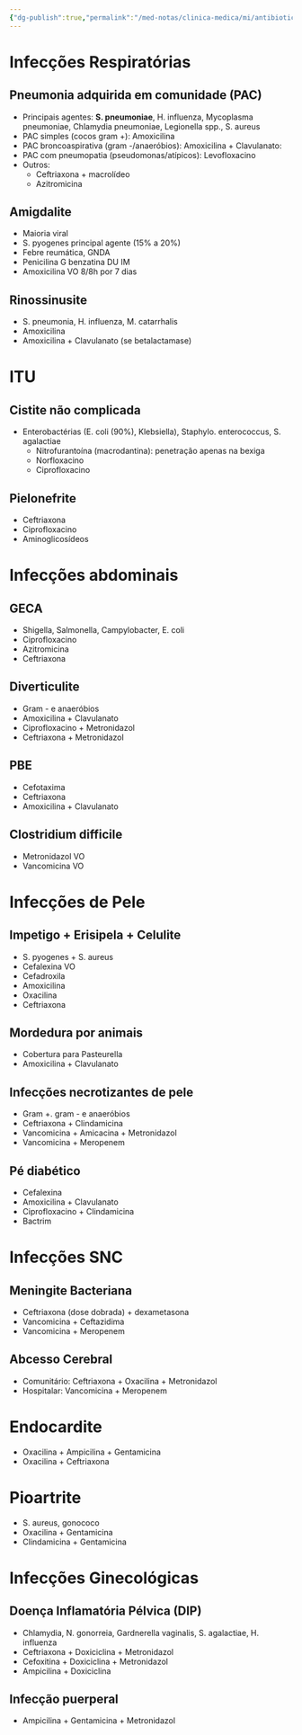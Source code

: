```yaml
---
{"dg-publish":true,"permalink":"/med-notas/clinica-medica/mi/antibioticos/atb-empiricos/","tags":["review"]}
---
```


# Infecções Respiratórias
## Pneumonia adquirida em comunidade (PAC)
- Principais agentes: **S. pneumoniae**, H. influenza, Mycoplasma pneumoniae, Chlamydia pneumoniae, Legionella spp., S. aureus
- PAC simples (cocos gram +): Amoxicilina
- PAC broncoaspirativa (gram -/anaeróbios): Amoxicilina + Clavulanato: 
- PAC com pneumopatia (pseudomonas/atípicos): Levofloxacino
- Outros: 
	- Ceftriaxona + macrolídeo
	- Azitromicina

## Amigdalite
- Maioria viral
- S. pyogenes principal agente (15% a 20%)
- Febre reumática, GNDA
- Penicilina G benzatina DU IM
- Amoxicilina VO 8/8h por 7 dias

## Rinossinusite
- S. pneumonia, H. influenza, M. catarrhalis
- Amoxicilina
- Amoxicilina + Clavulanato (se betalactamase)

# ITU
## Cistite não complicada
- Enterobactérias (E. coli (90%), Klebsiella), Staphylo. enterococcus, S. agalactiae
	- Nitrofurantoína (macrodantina): penetração apenas na bexiga
	- Norfloxacino 
	- Ciprofloxacino
## Pielonefrite
- Ceftriaxona
- Ciprofloxacino
- Aminoglicosídeos

# Infecções abdominais
## GECA
- Shigella, Salmonella, Campylobacter, E. coli
- Ciprofloxacino
- Azitromicina
- Ceftriaxona
## Diverticulite
- Gram - e anaeróbios
- Amoxicilina + Clavulanato
- Ciprofloxacino + Metronidazol
- Ceftriaxona + Metronidazol
## PBE
- Cefotaxima
- Ceftriaxona
- Amoxicilina + Clavulanato

## Clostridium difficile
- Metronidazol VO
- Vancomicina VO

# Infecções de Pele
## Impetigo + Erisipela + Celulite
- S. pyogenes + S. aureus
- Cefalexina VO
- Cefadroxila
- Amoxicilina
- Oxacilina
- Ceftriaxona
## Mordedura por animais
- Cobertura para Pasteurella
- Amoxicilina + Clavulanato

## Infecções necrotizantes de pele
- Gram +. gram - e anaeróbios
- Ceftriaxona + Clindamicina
- Vancomicina + Amicacina + Metronidazol
- Vancomicina + Meropenem

## Pé diabético
- Cefalexina
- Amoxicilina + Clavulanato
- Ciprofloxacino + Clindamicina
- Bactrim

# Infecções SNC
## Meningite Bacteriana
- Ceftriaxona (dose dobrada) + dexametasona
- Vancomicina + Ceftazidima
- Vancomicina + Meropenem
## Abcesso Cerebral
- Comunitário: Ceftriaxona + Oxacilina + Metronidazol
- Hospitalar: Vancomicina + Meropenem

# Endocardite
- Oxacilina + Ampicilina + Gentamicina
- Oxacilina + Ceftriaxona
 
# Pioartrite
- S. aureus, gonococo
- Oxacilina + Gentamicina
- Clindamicina + Gentamicina

# Infecções Ginecológicas
## Doença Inflamatória Pélvica (DIP)
- Chlamydia, N. gonorreia, Gardnerella vaginalis, S. agalactiae, H. influenza
- Ceftriaxona + Doxiciclina + Metronidazol
- Cefoxitina + Doxiciclina + Metronidazol
- Ampicilina + Doxiciclina

## Infecção puerperal 
- Ampicilina + Gentamicina + Metronidazol 
